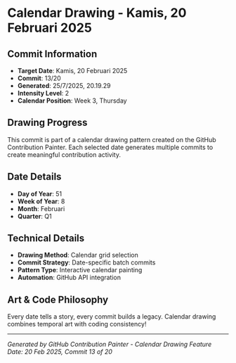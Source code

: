 # Calendar Drawing - Kamis, 20 Februari 2025

## Commit Information
- **Target Date**: Kamis, 20 Februari 2025
- **Commit**: 13/20
- **Generated**: 25/7/2025, 20.19.29
- **Intensity Level**: 2
- **Calendar Position**: Week 3, Thursday

## Drawing Progress
This commit is part of a calendar drawing pattern created on the GitHub Contribution Painter.
Each selected date generates multiple commits to create meaningful contribution activity.

## Date Details
- **Day of Year**: 51
- **Week of Year**: 8
- **Month**: Februari
- **Quarter**: Q1

## Technical Details
- **Drawing Method**: Calendar grid selection
- **Commit Strategy**: Date-specific batch commits
- **Pattern Type**: Interactive calendar painting
- **Automation**: GitHub API integration

## Art & Code Philosophy
Every date tells a story, every commit builds a legacy. 
Calendar drawing combines temporal art with coding consistency!

---
*Generated by GitHub Contribution Painter - Calendar Drawing Feature*
*Date: 20 Feb 2025, Commit 13 of 20*